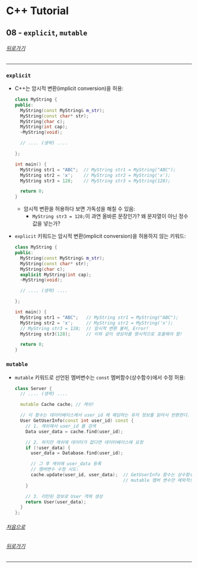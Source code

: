# C++ Tutorial
## 08 - `explicit`, `mutable`
###### [뒤로가기](/tutorial/#index)
---
### `explicit`
* C++는 암시적 변환(implicit conversion)을 허용:
  ```cpp
  class MyString {
  public:
    MyString(const MyString& m_str);
    MyString(const char* str);
    MyString(char c);
    MyString(int cap);
    ~MyString(void);
  
    // .... (생략) ....

  };

  int main() {
    MyString str1 = "ABC";  // MyString str1 = MyString("ABC");
    MyString str2 = 'x';    // MyString str2 = MyString('x');
    MyString str3 = 128;    // MyString str3 = MyString(128);

    return 0;
  }
  ```
  * 암시적 변환을 허용하다 보면 가독성을 해칠 수 있음:
    * `MyString str3 = 128;`이 과연 올바른 문장인가? 왜 문자열이 아닌 정수값을 넣는가?

* `explicit` 키워드는 암시적 변환(implicit conversion)을 허용하지 않는 키워드:
  ```cpp
  class MyString {
  public:
    MyString(const MyString& m_str);
    MyString(const char* str);
    MyString(char c);
    explicit MyString(int cap);
    ~MyString(void);
  
    // .... (생략) ....

  };

  int main() {
    MyString str1 = "ABC";   // MyString str1 = MyString("ABC");
    MyString str2 = 'x';     // MyString str2 = MyString('x');
    // MyString str3 = 128;  // 암시적 변환 불허, Error!
    MyString str3(128);      // 이와 같이 생성자를 명시적으로 호출해야 함!

    return 0;
  }

  ```
### `mutable`
* `mutable` 키워드로 선언된 멤버변수는 `const` 멤버함수(상수함수)에서 수정 허용:
  ```cpp
  class Server {
    // .... (생략) ....

    mutable Cache cache; // 캐쉬!

    // 이 함수는 데이터베이스에서 user_id 에 해당하는 유저 정보를 읽어서 반환한다.
    User GetUserInfo(const int user_id) const {
      // 1. 캐쉬에서 user_id 를 검색
      Data user_data = cache.find(user_id);

      // 2. 하지만 캐쉬에 데이터가 없다면 데이터베이스에 요청
      if (!user_data) {
        user_data = Database.find(user_id);

        // 그 후 캐쉬에 user_data 등록
        // 멤버변수 수정 시도:
        cache.update(user_id, user_data);  // GetUserInfo 함수는 상수함수지만,
                                           // mutable 멤버 변수만 예외적으로 수정 가능
      }

      // 3. 리턴된 정보로 User 객체 생성
      return User(user_data);
    }
  };
  ```

###### [처음으로](#h-tutorial)
###### [뒤로가기](/tutorial/#index)
---